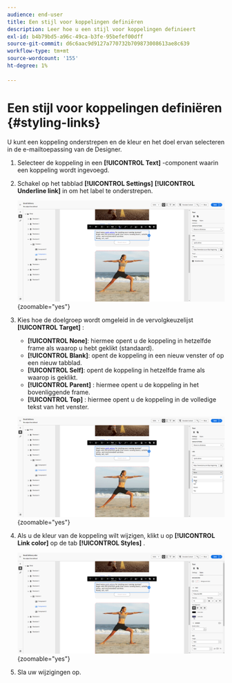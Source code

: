 ```yaml
---
audience: end-user
title: Een stijl voor koppelingen definiëren
description: Leer hoe u een stijl voor koppelingen definieert
exl-id: b4b79bd5-a96c-49ca-b3fe-95befef00dff
source-git-commit: d6c6aac9d9127a770732b709873008613ae8c639
workflow-type: tm+mt
source-wordcount: '155'
ht-degree: 1%

---
```


# Een stijl voor koppelingen definiëren {#styling-links}

U kunt een koppeling onderstrepen en de kleur en het doel ervan selecteren in de e-mailtoepassing van de Designer.

1. Selecteer de koppeling in een **[!UICONTROL Text]** -component waarin een koppeling wordt ingevoegd.

1. Schakel op het tabblad **[!UICONTROL Settings]** **[!UICONTROL Underline link]** in om het label te onderstrepen.

   ![ Schermafbeelding die de onderstreepte verbindingsoptie in het lusje van Montages toont.](assets/link_1.png){zoomable="yes"}

1. Kies hoe de doelgroep wordt omgeleid in de vervolgkeuzelijst **[!UICONTROL Target]** :

   * **[!UICONTROL None]**: hiermee opent u de koppeling in hetzelfde frame als waarop u hebt geklikt (standaard).
   * **[!UICONTROL Blank]**: opent de koppeling in een nieuw venster of op een nieuw tabblad.
   * **[!UICONTROL Self]**: opent de koppeling in hetzelfde frame als waarop is geklikt.
   * **[!UICONTROL Parent]** : hiermee opent u de koppeling in het bovenliggende frame.
   * **[!UICONTROL Top]** : hiermee opent u de koppeling in de volledige tekst van het venster.

   ![ Schermafbeelding die de drop-down opties van het Doel op het lusje van Montages toont.](assets/link_2.png){zoomable="yes"}

1. Als u de kleur van de koppeling wilt wijzigen, klikt u op **[!UICONTROL Link color]** op de tab **[!UICONTROL Styles]** .

   ![ Schermafbeelding die de de kleurenoptie van de Verbinding in het lusje van Stijlen toont.](assets/link_3.png){zoomable="yes"}

1. Sla uw wijzigingen op.
